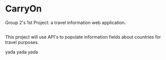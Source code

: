 # CarryOn
Group 2's 1st Project: a travel information web application.

##

This project will use API's to populate information fields about countries for travel purposes. 

yada yada yada